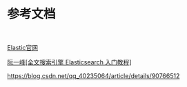# 参考文档

<br/>

[Elastic官网](https://www.elastic.co/guide/en/elasticsearch/reference/current/getting-started-install.html)

[阮一峰[全文搜索引擎 Elasticsearch 入门教程]](http://www.ruanyifeng.com/blog/2017/08/elasticsearch.html)



https://blog.csdn.net/qq_40235064/article/details/90766512

